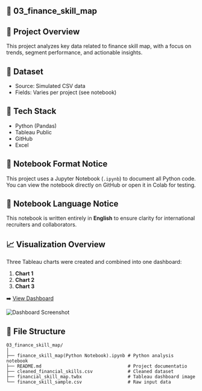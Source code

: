 ## 🧠 03_finance_skill_map

## 📌 Project Overview
This project analyzes key data related to finance skill map, with a focus on trends, segment performance, and actionable insights.

## 🧮 Dataset
- Source: Simulated CSV data
- Fields: Varies per project (see notebook)

## 🧰 Tech Stack
- Python (Pandas)
- Tableau Public
- GitHub
- Excel

## 📓 Notebook Format Notice
This project uses a Jupyter Notebook (`.ipynb`) to document all Python code.
You can view the notebook directly on GitHub or open it in Colab for testing.

## 📘 Notebook Language Notice
This notebook is written entirely in **English** to ensure clarity for international recruiters and collaborators.

## 📈 Visualization Overview
Three Tableau charts were created and combined into one dashboard:
1. **Chart 1**
2. **Chart 2**
3. **Chart 3**

➡️ [View Dashboard](https://us-east-1.online.tableau.com/#/site/zhenglyu1990-685a75bdca/views/FinanceSkillMap/Sheet1?:iid=1)

![Dashboard Screenshot](dashboard.png)

## 📁 File Structure

```
03_finance_skill_map/
│
├── finance_skill_map(Python Notebook).ipynb # Python analysis notebook
├── README.md                                # Project documentatio
├── cleaned_financial_skills.csv             # Cleaned dataset
├── financial_skill_map.twbx                 # Tableau dashboard image
└── finance_skill_sample.csv                 # Raw input data
```
